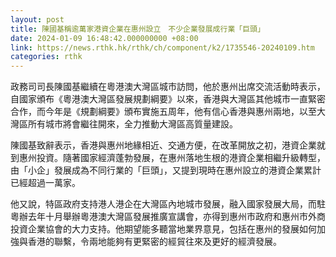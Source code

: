```yaml
---
layout: post
title: 陳國基稱逾萬家港資企業在惠州設立　不少企業發展成行業「巨頭」
date: 2024-01-09 16:48:42.000000000 +08:00
link: https://news.rthk.hk/rthk/ch/component/k2/1735546-20240109.htm
categories: rthk
---
```


政務司司長陳國基繼續在粵港澳大灣區城市訪問，他於惠州出席交流活動時表示，自國家頒布《粵港澳大灣區發展規劃綱要》以來，香港與大灣區其他城市一直緊密合作，而今年是《規劃綱要》頒布實施五周年，他有信心香港與惠州兩地，以至大灣區所有城市將會繼往開來，全力推動大灣區高質量建設。

陳國基致辭表示，香港與惠州地緣相近、交通方便，在改革開放之初，港資企業就到惠州投資。隨著國家經濟蓬勃發展，在惠州落地生根的港資企業相繼升級轉型，由「小企」發展成為不同行業的「巨頭」，又提到現時在惠州設立的港資企業累計已經超過一萬家。

他又說，特區政府支持港人港企在大灣區內地城市發展，融入國家發展大局，而駐粵辦去年十月舉辦粵港澳大灣區發展推廣宣講會，亦得到惠州市政府和惠州市外商投資企業協會的大力支持。他期望能多聽當地業界意見，包括在惠州的發展如何加強與香港的聯繫，令兩地能夠有更緊密的經貿往來及更好的經濟發展。
